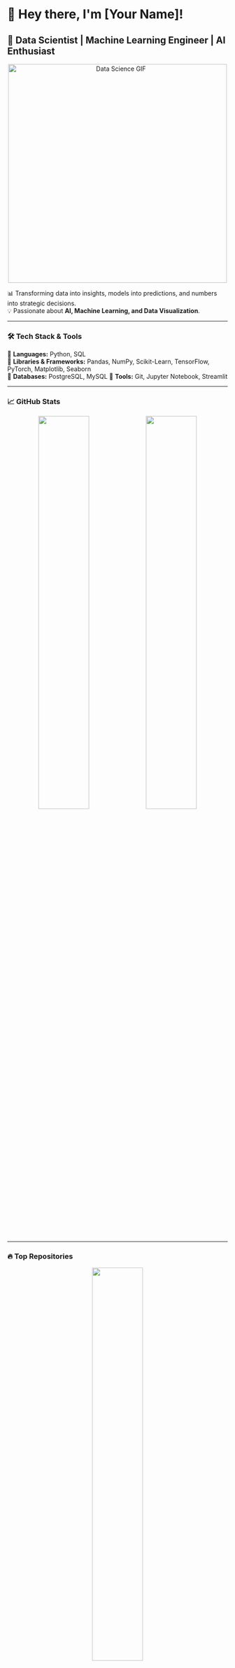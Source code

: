 # 👋 Hey there, I'm [Your Name]!  

## 🚀 Data Scientist | Machine Learning Engineer | AI Enthusiast  

<p align="center">
  <img src="https://media4.giphy.com/media/v1.Y2lkPTc5MGI3NjExcGN5cjh0MGtob2h6a2JudXUwanlvdDZsdTExeW9sMjlxYTNkdmw3NyZlcD12MV9pbnRlcm5hbF9naWZfYnlfaWQmY3Q9Zw/KX5nwoDX97AtPvKBF6/giphy.gif" 
       alt="Data Science GIF" width="500px">
</p>



📊 Transforming data into insights, models into predictions, and numbers into strategic decisions.  
💡 Passionate about **AI, Machine Learning, and Data Visualization**.  

---

### 🛠 **Tech Stack & Tools**  
📌 **Languages:** Python, SQL  
📌 **Libraries & Frameworks:** Pandas, NumPy, Scikit-Learn, TensorFlow, PyTorch, Matplotlib, Seaborn  
📌 **Databases:** PostgreSQL, MySQL 
📌 **Tools:** Git, Jupyter Notebook, Streamlit  

---

### 📈 **GitHub Stats**
<p align="center">
  <img src="https://github-readme-stats.vercel.app/api?username=YourGitHubUsername&show_icons=true&theme=radical&hide_border=true" width="48%">
  <img src="https://github-readme-streak-stats.herokuapp.com/?user=YourGitHubUsername&theme=radical&hide_border=true" width="48%">
</p>

---

### 🔥 **Top Repositories**
<p align="center">
  <img src="https://github-readme-stats.vercel.app/api/top-langs/?username=YourGitHubUsername&layout=compact&theme=radical&hide_border=true" width="48%">
</p>

---

### 📂 **Highlighted Projects**
🌟 **[Project 1 - Customer Churn Prediction](#)** → A classification model to predict customer retention in the banking sector.  
🌟 **[Project 2 - Sales Analysis](#)** → Data exploration and customer segmentation for marketing optimization.  
🌟 **[Project 3 - Fraud Detection](#)** → Implementing ML algorithms to detect fraudulent transactions.  

📍 *Find more projects on my [GitHub](https://github.com/YourGitHubUsername)*  

---

### 🌍 **Let's Connect**
📧 **Email:** [cristianarb85@hotmail.com](mailto:cristianarb85@hotmail.com)  
🔗 **LinkedIn:** [linkedin.com/in/cristianramirezburitica]((https://www.linkedin.com/in/cristianramirezburitica)  

---

✨ _"Data tells stories, we just need to listen."_  

